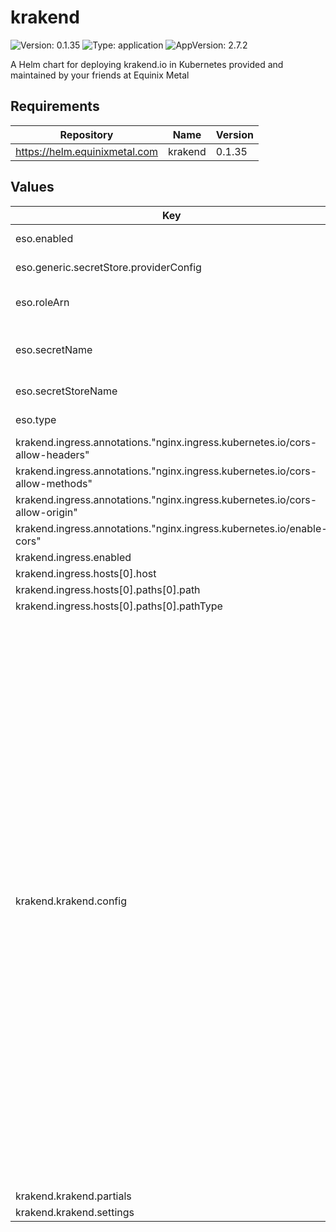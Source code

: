 # krakend

![Version: 0.1.35](https://img.shields.io/badge/Version-0.1.35-informational?style=flat-square) ![Type: application](https://img.shields.io/badge/Type-application-informational?style=flat-square) ![AppVersion: 2.7.2](https://img.shields.io/badge/AppVersion-2.7.2-informational?style=flat-square)

A Helm chart for deploying krakend.io in Kubernetes provided
and maintained by your friends at Equinix Metal

## Requirements

| Repository | Name | Version |
|------------|------|---------|
| https://helm.equinixmetal.com | krakend | 0.1.35 |

## Values

| Key | Type | Default | Description |
|-----|------|---------|-------------|
| eso.enabled | bool | `true` | Install components of the ESO. |
| eso.generic.secretStore.providerConfig | object | `{}` | Defines SecretStore provider configuration. |
| eso.roleArn | string | `"arn:aws:iam::012345678910:role/AWSIRSA_Shared_ExternalSecretOperatorAccess"` | Role ARN for the ExternalSecretOperator to assume. |
| eso.secretName | string | `"/edp/eks/addons/krakend"` | Value name in AWS ParameterStore, AWS SecretsManager or other Secret Store. |
| eso.secretStoreName | string | `"aws-parameterstore"` | Defines Secret Store name. |
| eso.type | string | `"aws"` | Defines provider type. One of `aws` or `generic`. |
| krakend.ingress.annotations."nginx.ingress.kubernetes.io/cors-allow-headers" | string | `"DNT,X-CustomHeader,Keep-Alive,User-Agent,X-Requested-With,If-Modified-Since,Cache-Control,Content-Type,Authorization"` |  |
| krakend.ingress.annotations."nginx.ingress.kubernetes.io/cors-allow-methods" | string | `"OPTIONS, GET"` |  |
| krakend.ingress.annotations."nginx.ingress.kubernetes.io/cors-allow-origin" | string | `"*"` |  |
| krakend.ingress.annotations."nginx.ingress.kubernetes.io/enable-cors" | string | `"true"` |  |
| krakend.ingress.enabled | bool | `true` |  |
| krakend.ingress.hosts[0].host | string | `"api.example.com"` |  |
| krakend.ingress.hosts[0].paths[0].path | string | `"/"` |  |
| krakend.ingress.hosts[0].paths[0].pathType | string | `"ImplementationSpecific"` |  |
| krakend.krakend.config | string | `"{\n  \"$schema\": \"https://www.krakend.io/schema/krakend.json\",\n  \"version\": 3,\n  \"name\": \"KrakenD - API Gateway\",\n  \"timeout\": \"3000ms\",\n  \"cache_ttl\": \"300s\",\n  \"output_encoding\": \"json\",\n  \"extra_config\": {\n    \"router\": {\n      \"logger_skip_paths\": [\n        \"/__health\"\n      ]\n    },\n    \"auth/jwk-client\": {\n        \"@comment\": \"Enable a JWK shared cache amongst all endpoints of 60 minutes\",\n        \"shared_cache_duration\": 3600\n    }\n  },\n  \"endpoints\": [\n    {\n      \"endpoint\": \"/widgets/sonarqube/measures/component\",\n      \"method\": \"GET\",\n      \"output_encoding\": \"json\",\n      \"input_query_strings\": [\n        \"component\",\n        \"metricKeys\"\n      ],\n      \"extra_config\": {\n        \"auth/validator\": {\n          \"alg\": \"RS256\",\n          \"cache_duration\": 3600,\n          \"cache\": true,\n          \"disable_jwk_security\": false,\n          \"jwk_url\": \"{{ env \"JWK_URL\" }}\"\n        }\n      },\n      \"backend\": [\n        {\n          \"url_pattern\": \"/api/measures/component\",\n          \"encoding\": \"json\",\n          \"sd\": \"static\",\n          \"method\": \"GET\",\n          \"host\": [\n            \"{{ env \"SONARQUBE_URL\" }}\"\n          ],\n          \"extra_config\": {\n            \"qos/http-cache\": {},\n            \"modifier/martian\": {\n              \"header.Append\": {\n                \"scope\": [\n                  \"request\"\n                ],\n                \"name\": \"Authorization\",\n                \"value\": \"Basic {{ env \"SONARQUBE_TOKEN\" }}\"\n              }\n            }\n          }\n        }\n      ]\n    },\n    {\n      \"endpoint\": \"/widgets/deptrack/project\",\n      \"method\": \"GET\",\n      \"output_encoding\": \"json\",\n      \"input_query_strings\": [\n        \"name\"\n      ],\n      \"extra_config\": {\n        \"auth/validator\": {\n          \"alg\": \"RS256\",\n          \"cache_duration\": 3600,\n          \"cache\": true,\n          \"disable_jwk_security\": false,\n          \"jwk_url\": \"{{ env \"JWK_URL\" }}\"\n        }\n      },\n      \"backend\": [\n        {\n          \"url_pattern\": \"/api/v1/project\",\n          \"encoding\": \"json\",\n          \"sd\": \"static\",\n          \"method\": \"GET\",\n          \"host\": [\n            \"{{ env \"DEPTRACK_URL\" }}\"\n          ],\n          \"is_collection\": true,\n          \"extra_config\": {\n            \"qos/http-cache\": {},\n            \"modifier/martian\": {\n              \"header.Append\": {\n                \"scope\": [\n                  \"request\"\n                ],\n                \"name\": \"X-Api-Key\",\n                \"value\": \"{{ env \"DEPTRACK_TOKEN\" }}\"\n              }\n            }\n          }\n        }\n      ]\n    },\n    {\n      \"endpoint\": \"/widgets/deptrack/metrics/project/{uuid}/current\",\n      \"method\": \"GET\",\n      \"output_encoding\": \"json\",\n      \"input_query_strings\": [\n        \"name\"\n      ],\n      \"extra_config\": {\n        \"auth/validator\": {\n          \"alg\": \"RS256\",\n          \"cache_duration\": 3600,\n          \"cache\": true,\n          \"disable_jwk_security\": false,\n          \"jwk_url\": \"{{ env \"JWK_URL\" }}\"\n        }\n      },\n      \"backend\": [\n        {\n          \"url_pattern\": \"/api/v1/metrics/project/{uuid}/current\",\n          \"encoding\": \"json\",\n          \"sd\": \"static\",\n          \"method\": \"GET\",\n          \"host\": [\n            \"{{ env \"DEPTRACK_URL\" }}\"\n          ],\n          \"is_collection\": false,\n          \"extra_config\": {\n            \"qos/http-cache\": {},\n            \"modifier/martian\": {\n              \"header.Append\": {\n                \"scope\": [\n                  \"request\"\n                ],\n                \"name\": \"X-Api-Key\",\n                \"value\": \"{{ env \"DEPTRACK_TOKEN\" }}\"\n              }\n            }\n          }\n        }\n      ]\n    }\n  ]\n}\n"` |  |
| krakend.krakend.partials | string | `nil` |  |
| krakend.krakend.settings | string | `nil` |  |

